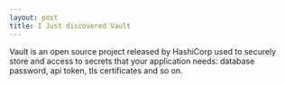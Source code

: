 ```yaml
---
layout: post
title: I Just discovered Vault
---
```


Vault is an open source project released by HashiCorp used to securely store and access to secrets that your application needs: database password, api token, tls certificates and so on.